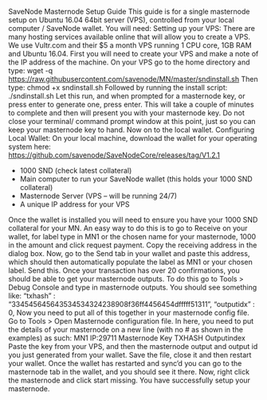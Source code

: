
 SaveNode Masternode Setup Guide
This guide is for a single masternode setup on Ubuntu 16.04 64bit server (VPS), controlled from your local computer / SaveNode wallet.
You will need:
Setting up your VPS:
There are many hosting services available online that will allow you to create a VPS. We use Vultr.com and their $5 a month VPS running 1 CPU core, 1GB RAM and Ubuntu 16.04.
First you will need to create your VPS and make a note of the IP address of the machine.
On your VPS go to the home directory and type:
wget -q https://raw.githubusercontent.com/savenode/MN/master/sndinstall.sh
Then type: chmod +x sndinstall.sh
Followed by running the install script: ./sndinstall.sh
Let this run, and when prompted for a masternode key, or press enter to generate one, press enter.
This will take a couple of minutes to complete and then will present you with your masternode key.
Do not close your terminal/ command prompt window at this point, just so you can keep your masternode key to hand.
Now on to the local wallet.
Configuring Local Wallet:
On your local machine, download the wallet for your operating system here:
https://github.com/savenode/SaveNodeCore/releases/tag/V1.2.1
- 1000 SND (check latest collateral)
- Main computer to run your SaveNode wallet (this holds your 1000 SND collateral)
- Masternode Server (VPS – will be running 24/7)
- A unique IP address for your VPS
  
 Once the wallet is installed you will need to ensure you have your 1000 SND collateral for your MN.
An easy way to do this is to go to Receive on your wallet, for label type in MN1 or the chosen name for your masternode, 1000 in the amount and click request payment.
Copy the receiving address in the dialog box.
Now, go to the Send tab in your wallet and paste this address, which should then automatically populate the label as MN1 or your chosen label.
Send this.
Once your transaction has over 20 confirmations, you should be able to get your masternode outputs.
To do this go to Tools > Debug Console and type in masternode outputs.
You should see something like: “txhash” : “334545645643534534324238908f36ff4456454dfffff51311”,
“outputidx” : 0,
Now you need to put all of this together in your masternode config file.
Go to Tools > Open Masternode configuration file.
In here, you need to put the details of your masternode on a new line (with no # as shown in the examples) as such:
MN1 IP:29711 Masternode Key TXHASH Outputindex
Paste the key from your VPS, and then the masternode output and output id you just generated from your wallet.
Save the file, close it and then restart your wallet.
Once the wallet has restarted and sync’d you can go to the masternode tab in the wallet, and you should see it there. Now, right click the masternode and click start missing.
You have successfully setup your masternode.
